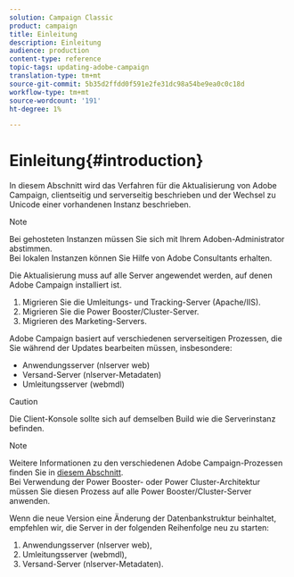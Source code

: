 ```yaml
---
solution: Campaign Classic
product: campaign
title: Einleitung
description: Einleitung
audience: production
content-type: reference
topic-tags: updating-adobe-campaign
translation-type: tm+mt
source-git-commit: 5b35d2ffdd0f591e2fe31dc98a54be9ea0c0c18d
workflow-type: tm+mt
source-wordcount: '191'
ht-degree: 1%

---
```



# Einleitung{#introduction}

In diesem Abschnitt wird das Verfahren für die Aktualisierung von Adobe Campaign, clientseitig und serverseitig beschrieben und der Wechsel zu Unicode einer vorhandenen Instanz beschrieben.

>[!NOTE]
>
>Bei gehosteten Instanzen müssen Sie sich mit Ihrem Adoben-Administrator abstimmen.\
>Bei lokalen Instanzen können Sie Hilfe von Adobe Consultants erhalten.

Die Aktualisierung muss auf alle Server angewendet werden, auf denen Adobe Campaign installiert ist.

1. Migrieren Sie die Umleitungs- und Tracking-Server (Apache/IIS).
1. Migrieren Sie die Power Booster/Cluster-Server.
1. Migrieren des Marketing-Servers.

Adobe Campaign basiert auf verschiedenen serverseitigen Prozessen, die Sie während der Updates bearbeiten müssen, insbesondere:

* Anwendungsserver (nlserver web)
* Versand-Server (nlserver-Metadaten)
* Umleitungsserver (webmdl)

>[!CAUTION]
>
>Die Client-Konsole sollte sich auf demselben Build wie die Serverinstanz befinden.

>[!NOTE]
>
>Weitere Informationen zu den verschiedenen Adobe Campaign-Prozessen finden Sie in [diesem Abschnitt](../../installation/using/general-architecture.md#logical-application-layer).\
>Bei Verwendung der Power Booster- oder Power Cluster-Architektur müssen Sie diesen Prozess auf alle Power Booster/Cluster-Server anwenden.

Wenn die neue Version eine Änderung der Datenbankstruktur beinhaltet, empfehlen wir, die Server in der folgenden Reihenfolge neu zu starten:

1. Anwendungsserver (nlserver web),
1. Umleitungsserver (webmdl),
1. Versand-Server (nlserver-Metadaten).

